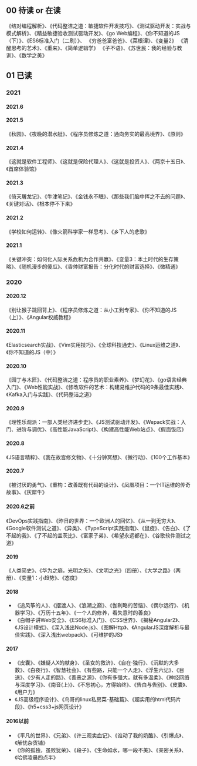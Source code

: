 ## 00 待读 or 在读
《结对编程解析》、《代码整洁之道：敏捷软件开发技巧》、《测试驱动开发：实战与模式解析》、《精益敏捷验收测试驱动开发》、《go Web编程》、《你不知道的JS（下）》、《ES6标准入门（二刷）》、
《穷爸爸富爸爸》、《菜根谭》、《变量2》
《清醒思考的艺术》、《重来》、《简单逻辑学》
《子不语》、《苏世民：我的经验与教训》、《数学之美》


## 01 已读
### 2021

#### 2021.6

#### 2021.5
《秋园》、《夜晚的潜水艇》、《程序员修炼之道：通向务实的最高境界》、《原则》
#### 2021.4 
《这就是软件工程师》、《这就是保险代理人》、《这就是投资人》、《两京十五日》、《首席体验馆》
#### 2021.3
《倚天屠龙记》、《牛津笔记》、《金钱永不眠》、《那些我们脑中挥之不去的问题》、《关键对话》、《根本停不下来》

#### 2021.2
《学校如何运转》、《像火箭科学家一样思考》、《乡下人的悲歌》

#### 2021.1
《关键冲突：如何化人际关系危机为合作共赢》、《变量3：本土时代的生存策略》、《随机漫步的傻瓜》、《香帅财富报告：分化时代的财富选择》、《微精通》

### 2020
#### 2020.12
《别让猴子跳回背上》、《程序员修炼之道：从小工到专家》、《你不知道的JS（上）》、《Angular权威教程》
#### 2020.11
《Elasticsearch实战》、《Vim实用技巧》、《全球科技通史》、《Linux运维之道》、《你不知道的JS（中）》
#### 2020.10
《园丁与木匠》、《代码整洁之道：程序员的职业素养》、《梦幻花》、《go语言经典入门》、《Web性能实战》、《修改软件的艺术：构建易维护代码的9条最佳实践》、《Kafka入门与实践》、《代码整洁之道》
#### 2020.9
《理性乐观派：一部人类经济进步史》、《JS测试驱动开发》、《Wepack实战：入门、进阶与调优》、《高性能JavaScript》、《构建高性能Web站点》、《假面饭店》
#### 2020.8
《JS语言精粹》、《我在故宫修文物》、《十分钟冥想》、《微行动》、《100个工作基本》
#### 2020.7
《被讨厌的勇气》、《重构：改善既有代码的设计》、《凤凰项目：一个IT运维的传奇故事》、《灰犀牛》  
#### 2020.6之前
《DevOps实践指南》、《昨日的世界：一个欧洲人的回忆》、《从一到无穷大》、《Google软件测试之道》、《异类》、《TypeScript实践指南》、《鼠疫》、《告白》、《了不起的我》、《了不起的盖茨比》、《富家子弟》、《希望永远都在》、《谷歌软件测试之道》

#### 2019
《人类简史》、《华为之熵，光明之矢》、《文明之光》（四册）、《大学之路》（两册）、《变量1：小趋势》、《态度》

#### 2018
- 《追风筝的人》、《摆渡人》、《浪潮之巅》、《伽利略的苦恼》、《偶尔远行》、《机器学习》、《万历十五年》、《一个人的修养，看失意时的善良》
- 《白帽子讲Web安全》、《ES6标准入门》、《CSS世界》、《揭秘Angular2》、《JS设计模式》、《深入浅出Node.js》、《图解Http》、《AngularJS深度解析与最佳实践》、《深入浅出webpack》、《可维护的JS》

#### 2017
- 《皮囊》、《嫌疑人X的献身》、《圣女的救济》、《自在·独行》、《沉默的大多数》、《白夜行》、《智慧社会》、《有些路，只能一个人走》、《浮生六记》、《目送》、《少有人走的路》、《善恶之源》、《你有多强大，就有多温柔》、《神经网络与深度学习》、《南音(上)》、《不忘初心，方得始终》、《告白与告别》、《皮囊》、《用户力》
- 《JS高级程序设计》、《鸟哥的linux私房菜-基础篇》、《超实用的html代码片段》、《h5+css3+js网页设计》

#### 2016以前
- 《平凡的世界》、《兄弟》、《许三观卖血记》、《谁动了我的奶酪》、《引爆点》、《解忧杂货铺》
- 《你的孤独，虽败犹荣》、《段子》、《生命如水，哪一段不美》、《亲密关系》、《哈佛凌晨四点半》

